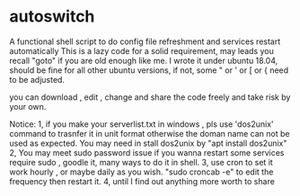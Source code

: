 # autoswitch
A functional shell script to do config file refreshment and services restart automatically 
This is a lazy code for a solid requirement, may leads you recall "goto" if you are old enough like me. I wrote it under ubuntu 18.04, should be fine for all other ubuntu versions, if not, some " or ' or [ or { need to be adjusted. 

you can download , edit , change and share the code freely and take risk by your own.

Notice: 
1, if you make your serverlist.txt in windows , pls use 'dos2unix' command to trasnfer it in unit format otherwise the doman name can not be used as expected.  You may need in stall dos2unix by "apt install dos2unix"
2, You may meet sudo password issue if you wanna restart some services require sudo , goodle it, many ways to do it in shell.
3, use cron to set it work hourly , or maybe daily as you wish. "sudo croncab -e" to edit the frequency then restart it. 
4, until I find out anything more worth to share
